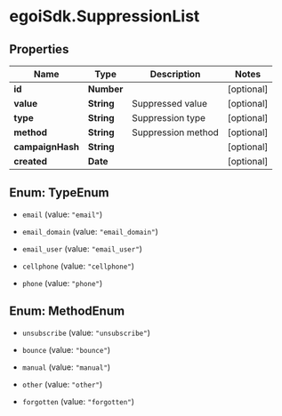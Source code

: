 # egoiSdk.SuppressionList

## Properties
Name | Type | Description | Notes
------------ | ------------- | ------------- | -------------
**id** | **Number** |  | [optional] 
**value** | **String** | Suppressed value | [optional] 
**type** | **String** | Suppression type | [optional] 
**method** | **String** | Suppression method | [optional] 
**campaignHash** | **String** |  | [optional] 
**created** | **Date** |  | [optional] 


<a name="TypeEnum"></a>
## Enum: TypeEnum


* `email` (value: `"email"`)

* `email_domain` (value: `"email_domain"`)

* `email_user` (value: `"email_user"`)

* `cellphone` (value: `"cellphone"`)

* `phone` (value: `"phone"`)




<a name="MethodEnum"></a>
## Enum: MethodEnum


* `unsubscribe` (value: `"unsubscribe"`)

* `bounce` (value: `"bounce"`)

* `manual` (value: `"manual"`)

* `other` (value: `"other"`)

* `forgotten` (value: `"forgotten"`)




